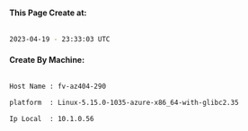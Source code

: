 
   
#### This Page Create at:

```bash

2023-04-19 - 23:33:03 UTC

```

#### Create By Machine:

```bash

Host Name : fv-az404-290

platform  : Linux-5.15.0-1035-azure-x86_64-with-glibc2.35

Ip Local  : 10.1.0.56

```


